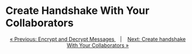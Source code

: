 # Create Handshake With Your Collaborators



<p align="center">
<a href="encrypt_decrypt.md">&laquo; Previous: Encrypt and Decrypt Messages
 </a> &nbsp;&nbsp;&nbsp;|&nbsp;&nbsp;&nbsp; <a href="../../advanced_usage/client_setup.md">Next: Create handshake With Your Collaborators &raquo;</a>
</p>